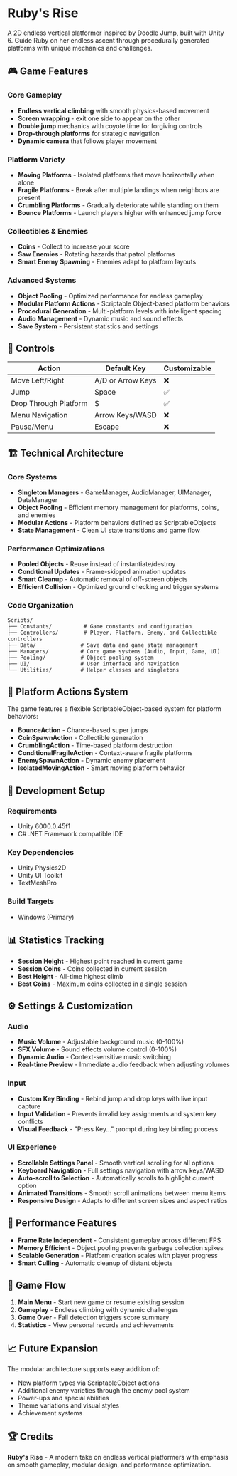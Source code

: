 # Ruby's Rise

A 2D endless vertical platformer inspired by Doodle Jump, built with Unity 6. Guide Ruby on her endless ascent through procedurally generated platforms with unique mechanics and challenges.

## 🎮 Game Features

### Core Gameplay
- **Endless vertical climbing** with smooth physics-based movement
- **Screen wrapping** - exit one side to appear on the other
- **Double jump** mechanics with coyote time for forgiving controls
- **Drop-through platforms** for strategic navigation
- **Dynamic camera** that follows player movement

### Platform Variety
- **Moving Platforms** - Isolated platforms that move horizontally when alone
- **Fragile Platforms** - Break after multiple landings when neighbors are present
- **Crumbling Platforms** - Gradually deteriorate while standing on them
- **Bounce Platforms** - Launch players higher with enhanced jump force

### Collectibles & Enemies
- **Coins** - Collect to increase your score
- **Saw Enemies** - Rotating hazards that patrol platforms
- **Smart Enemy Spawning** - Enemies adapt to platform layouts

### Advanced Systems
- **Object Pooling** - Optimized performance for endless gameplay
- **Modular Platform Actions** - Scriptable Object-based platform behaviors
- **Procedural Generation** - Multi-platform levels with intelligent spacing
- **Audio Management** - Dynamic music and sound effects
- **Save System** - Persistent statistics and settings

## 🎯 Controls

| Action | Default Key | Customizable |
|--------|-------------|--------------|
| Move Left/Right | A/D or Arrow Keys | ❌ |
| Jump | Space | ✅ |
| Drop Through Platform | S | ✅ |
| Menu Navigation | Arrow Keys/WASD | ❌ |
| Pause/Menu | Escape | ❌ |

## 🏗️ Technical Architecture

### Core Systems
- **Singleton Managers** - GameManager, AudioManager, UIManager, DataManager
- **Object Pooling** - Efficient memory management for platforms, coins, and enemies
- **Modular Actions** - Platform behaviors defined as ScriptableObjects
- **State Management** - Clean UI state transitions and game flow

### Performance Optimizations
- **Pooled Objects** - Reuse instead of instantiate/destroy
- **Conditional Updates** - Frame-skipped animation updates
- **Smart Cleanup** - Automatic removal of off-screen objects
- **Efficient Collision** - Optimized ground checking and trigger systems

### Code Organization
```
Scripts/
├── Constants/          # Game constants and configuration
├── Controllers/        # Player, Platform, Enemy, and Collectible controllers
├── Data/              # Save data and game state management
├── Managers/          # Core game systems (Audio, Input, Game, UI)
├── Pooling/           # Object pooling system
├── UI/                # User interface and navigation
└── Utilities/         # Helper classes and singletons
```

## 🎨 Platform Actions System

The game features a flexible ScriptableObject-based system for platform behaviors:

- **BounceAction** - Chance-based super jumps
- **CoinSpawnAction** - Collectible generation
- **CrumblingAction** - Time-based platform destruction
- **ConditionalFragileAction** - Context-aware fragile platforms
- **EnemySpawnAction** - Dynamic enemy placement
- **IsolatedMovingAction** - Smart moving platform behavior

## 🔧 Development Setup

### Requirements
- Unity 6000.0.45f1
- C# .NET Framework compatible IDE

### Key Dependencies
- Unity Physics2D
- Unity UI Toolkit
- TextMeshPro

### Build Targets
- Windows (Primary)

## 📊 Statistics Tracking

- **Session Height** - Highest point reached in current game
- **Session Coins** - Coins collected in current session
- **Best Height** - All-time highest climb
- **Best Coins** - Maximum coins collected in a single session

## ⚙️ Settings & Customization

### Audio
- **Music Volume** - Adjustable background music (0-100%)
- **SFX Volume** - Sound effects volume control (0-100%)
- **Dynamic Audio** - Context-sensitive music switching
- **Real-time Preview** - Immediate audio feedback when adjusting volumes

### Input
- **Custom Key Binding** - Rebind jump and drop keys with live input capture
- **Input Validation** - Prevents invalid key assignments and system key conflicts
- **Visual Feedback** - "Press Key..." prompt during key binding process

### UI Experience
- **Scrollable Settings Panel** - Smooth vertical scrolling for all options
- **Keyboard Navigation** - Full settings navigation with arrow keys/WASD
- **Auto-scroll to Selection** - Automatically scrolls to highlight current option
- **Animated Transitions** - Smooth scroll animations between menu items
- **Responsive Design** - Adapts to different screen sizes and aspect ratios

## 🚀 Performance Features

- **Frame Rate Independent** - Consistent gameplay across different FPS
- **Memory Efficient** - Object pooling prevents garbage collection spikes
- **Scalable Generation** - Platform creation scales with player progress
- **Smart Culling** - Automatic cleanup of distant objects

## 🎯 Game Flow

1. **Main Menu** - Start new game or resume existing session
2. **Gameplay** - Endless climbing with dynamic challenges
3. **Game Over** - Fall detection triggers score summary
4. **Statistics** - View personal records and achievements

## 📈 Future Expansion

The modular architecture supports easy addition of:
- New platform types via ScriptableObject actions
- Additional enemy varieties through the enemy pool system
- Power-ups and special abilities
- Theme variations and visual styles
- Achievement systems

## 🏆 Credits

**Ruby's Rise** - A modern take on endless vertical platformers with emphasis on smooth gameplay, modular design, and performance optimization.